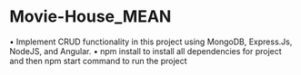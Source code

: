# Movie-House_MEAN

•	Implement CRUD functionality in this project using MongoDB, Express.Js, NodeJS, and Angular.
•	npm install to install all dependencies for project and then npm start command to run the project
